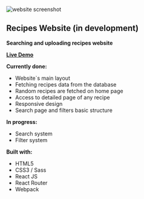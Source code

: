 ![website screenshot](https://i.imgur.com/aIuxtZJ.png)

## Recipes Website (in development)

**Searching and uploading recipes website**

**[Live Demo](https://reci-web.netlify.app/ "Live Demo")**

**Currently done:**

- Website\`s main layout
- Fetching recipes data from the database
- Random recipes are fetched on home page
- Access to detailed page of any recipe
- Responsive design
- Search page and filters basic structure

**In progress:**

- Search system
- Filter system

**Built with:**

- HTML5
- CSS3 / Sass
- React JS
- React Router
- Webpack

